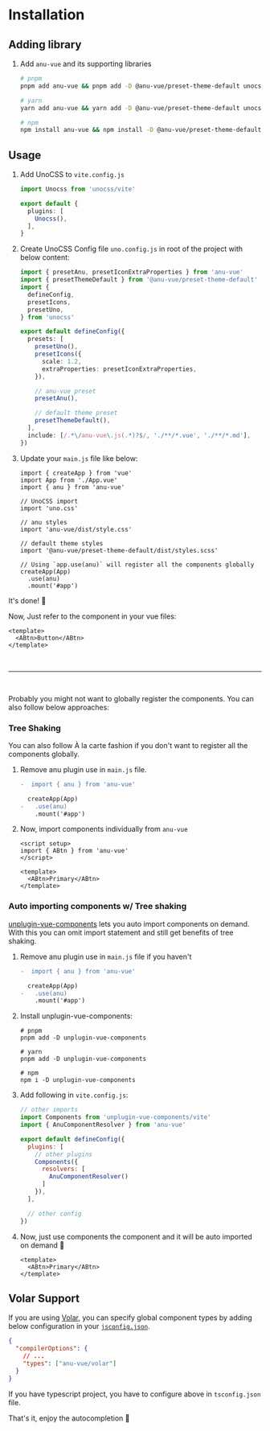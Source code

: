 # Installation

## Adding library

1. Add `anu-vue` and its supporting libraries

    ```bash
    # pnpm
    pnpm add anu-vue && pnpm add -D @anu-vue/preset-theme-default unocss @iconify-json/bx

    # yarn
    yarn add anu-vue && yarn add -D @anu-vue/preset-theme-default unocss @iconify-json/bx

    # npm
    npm install anu-vue && npm install -D @anu-vue/preset-theme-default unocss @iconify-json/bx
    ```

## Usage

1. Add UnoCSS to `vite.config.js`

    ```ts
    import Unocss from 'unocss/vite'

    export default {
      plugins: [
        Unocss(),
      ],
    }
    ```

2. Create UnoCSS Config file `uno.config.js` in root of the project with below content:

    ```ts
    import { presetAnu, presetIconExtraProperties } from 'anu-vue'
    import { presetThemeDefault } from '@anu-vue/preset-theme-default'
    import {
      defineConfig,
      presetIcons,
      presetUno,
    } from 'unocss'

    export default defineConfig({
      presets: [
        presetUno(),
        presetIcons({
          scale: 1.2,
          extraProperties: presetIconExtraProperties,
        }),

        // anu-vue preset
        presetAnu(),

        // default theme preset
        presetThemeDefault(),
      ],
      include: [/.*\/anu-vue\.js(.*)?$/, './**/*.vue', './**/*.md'],
    })
    ```

3. Update your `main.js` file like below:

    ```js{3,5-6,8-9,13,11-12,15-16}
    import { createApp } from 'vue'
    import App from './App.vue'
    import { anu } from 'anu-vue'

    // UnoCSS import
    import 'uno.css'

    // anu styles
    import 'anu-vue/dist/style.css'

    // default theme styles
    import '@anu-vue/preset-theme-default/dist/styles.scss'

    // Using `app.use(anu)` will register all the components globally
    createApp(App)
      .use(anu)
      .mount('#app')
    ```

It's done! 🥳

Now, Just refer to the component in your vue files:

```vue
<template>
  <ABtn>Button</ABtn>
</template>
```

<br>

---

<br>

Probably you might not want to globally register the components. You can also follow below approaches:

### Tree Shaking

You can also follow À la carte fashion if you don't want to register all the components globally.

1. Remove anu plugin use in `main.js` file.

    ```diff
    -  import { anu } from 'anu-vue'

      createApp(App)
    -   .use(anu)
        .mount('#app')
    ```

2. Now, import components individually from `anu-vue`

    ```vue
    <script setup>
    import { ABtn } from 'anu-vue'
    </script>

    <template>
      <ABtn>Primary</ABtn>
    </template>
    ```

### Auto importing components w/ Tree shaking

[unplugin-vue-components](https://github.com/antfu/unplugin-vue-components) lets you auto import components on demand. With this you can omit import statement and still get benefits of tree shaking.

1. Remove anu plugin use in `main.js` file if you haven't

    ```diff
    -  import { anu } from 'anu-vue'

      createApp(App)
    -   .use(anu)
        .mount('#app')
    ```

2. Install unplugin-vue-components:

    ```shell
    # pnpm
    pnpm add -D unplugin-vue-components

    # yarn
    pnpm add -D unplugin-vue-components

    # npm
    npm i -D unplugin-vue-components
    ```

3. Add following in `vite.config.js`:

    ```js
    // other imports
    import Components from 'unplugin-vue-components/vite'
    import { AnuComponentResolver } from 'anu-vue'

    export default defineConfig({
      plugins: [
        // other plugins
        Components({
          resolvers: [
            AnuComponentResolver()
          ]
        }),
      ],
    
      // other config
    })
    ```

4. Now, just use components the component and it will be auto imported on demand 🤯

    ```vue
    <template>
      <ABtn>Primary</ABtn>
    </template>
    ```

## Volar Support

If you are using [Volar](https://marketplace.visualstudio.com/items?itemName=Vue.volar), you can specify global component types by adding below configuration in your [`jsconfig.json`](https://code.visualstudio.com/docs/languages/jsconfig).

```json
{
  "compilerOptions": {
    // ...
    "types": ["anu-vue/volar"]
  }
}
```

If you have typescript project, you have to configure above in `tsconfig.json` file.

That's it, enjoy the autocompletion 🥳
